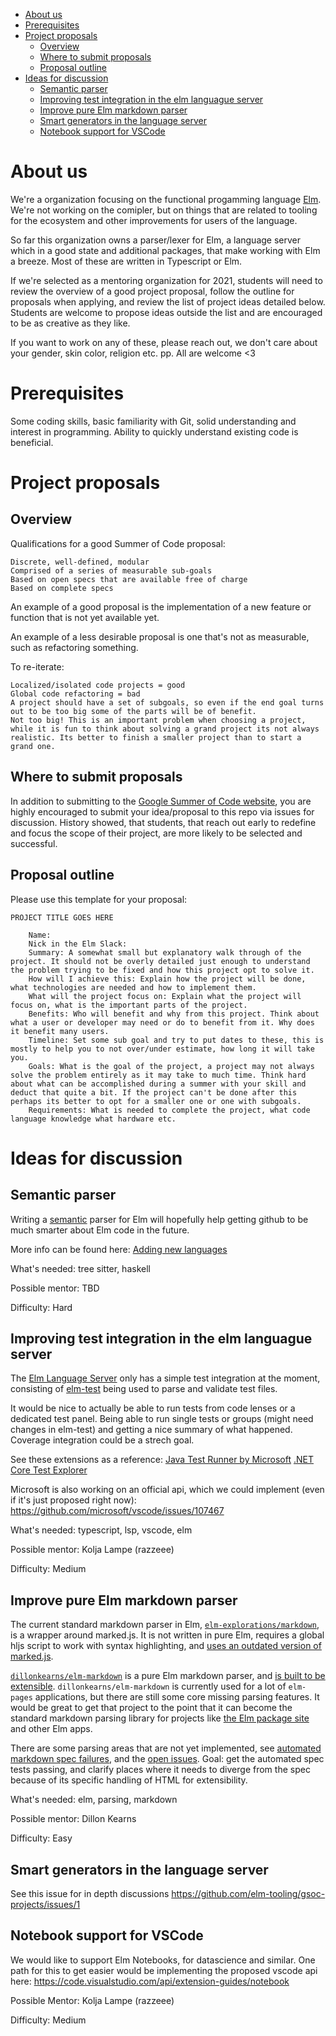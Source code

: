 - [About us](#about-us)
- [Prerequisites](#prerequisites)
- [Project proposals](#project-proposals)
  * [Overview](#overview)
  * [Where to submit proposals](#where-to-submit-proposals)
  * [Proposal outline](#proposal-outline)
- [Ideas for discussion](#ideas-for-discussion)
  * [Semantic parser](#semantic-parser)
  * [Improving test integration in the elm languague server](#improving-test-integration-in-the-elm-languague-server)
  * [Improve pure Elm markdown parser](#improve-pure-elm-markdown-parser)
  * [Smart generators in the language server](#smart-generators-in-the-language-server)
  * [Notebook support for VSCode](#notebook-support-for-vscode)

# About us

We're a organization focusing on the functional progamming language [Elm](elm-lang.org/). We're not working on the comipler, but on things that are related to tooling for the ecosystem and other improvements for users of the language.

So far this organization owns a parser/lexer for Elm, a language server which in a good state and additional packages, that make working with Elm a breeze. Most of these are written in Typescript or Elm.

If we're selected as a mentoring organization for 2021, students will need to review the overview of a good project proposal, follow the outline for proposals when applying, and review the list of project ideas detailed below. Students are welcome to propose ideas outside the list and are encouraged to be as creative as they like.

If you want to work on any of these, please reach out, we don't care about your gender, skin color, religion etc. pp. 
All are welcome <3

# Prerequisites
Some coding skills, basic familiarity with Git, solid understanding and interest in programming. Ability to quickly understand existing code is beneficial. 

# Project proposals

## Overview
Qualifications for a good Summer of Code proposal:

    Discrete, well-defined, modular
    Comprised of a series of measurable sub-goals
    Based on open specs that are available free of charge
    Based on complete specs

An example of a good proposal is the implementation of a new feature or function that is not yet available yet.

An example of a less desirable proposal is one that's not as measurable, such as refactoring something.

To re-iterate:

    Localized/isolated code projects = good
    Global code refactoring = bad
    A project should have a set of subgoals, so even if the end goal turns out to be too big some of the parts will be of benefit.
    Not too big! This is an important problem when choosing a project, while it is fun to think about solving a grand project its not always realistic. Its better to finish a smaller project than to start a grand one.
    
## Where to submit proposals
In addition to submitting to the [Google Summer of Code website](https://summerofcode.withgoogle.com/
), you are highly encouraged to submit your idea/proposal to this repo via issues for discussion. History showed, that students, that reach out early to redefine and focus the scope of their project, are more likely to be selected and successful.

## Proposal outline
Please use this template for your proposal:
```
PROJECT TITLE GOES HERE

    Name:
    Nick in the Elm Slack:
    Summary: A somewhat small but explanatory walk through of the project. It should not be overly detailed just enough to understand the problem trying to be fixed and how this project opt to solve it.
    How will I achieve this: Explain how the project will be done, what technologies are needed and how to implement them.
    What will the project focus on: Explain what the project will focus on, what is the important parts of the project.
    Benefits: Who will benefit and why from this project. Think about what a user or developer may need or do to benefit from it. Why does it benefit many users.
    Timeline: Set some sub goal and try to put dates to these, this is mostly to help you to not over/under estimate, how long it will take you.
    Goals: What is the goal of the project, a project may not always solve the problem entirely as it may take to much time. Think hard about what can be accomplished during a summer with your skill and deduct that quite a bit. If the project can't be done after this perhaps its better to opt for a smaller one or one with subgoals.
    Requirements: What is needed to complete the project, what code language knowledge what hardware etc.
```

# Ideas for discussion

## Semantic parser
Writing a [semantic](https://github.com/github/semantic) parser for Elm will hopefully help getting github to be much smarter about Elm code in the future.

More info can be found here: [Adding new languages](https://github.com/github/semantic/blob/master/docs/adding-new-languages.md)

What's needed: tree sitter, haskell

Possible mentor: TBD

Difficulty: Hard


## Improving test integration in the elm languague server
The [Elm Language Server](https://github.com/elm-tooling/elm-language-server) only has a simple test integration at the moment, consisting of [elm-test](https://github.com/rtfeldman/node-test-runner) being used to parse and validate test files. 

It would be nice to actually be able to run tests from code lenses or a dedicated test panel. Being able to run single tests or groups (might need changes in elm-test) and getting a nice summary of what happened. Coverage integration could be a strech goal.

See these extensions as a reference:
[Java Test Runner by Microsoft](https://marketplace.visualstudio.com/items?itemName=vscjava.vscode-java-test)
[.NET Core Test Explorer](https://marketplace.visualstudio.com/items?itemName=formulahendry.dotnet-test-explorer)

Microsoft is also working on an official api, which we could implement (even if it's just proposed right now): https://github.com/microsoft/vscode/issues/107467

What's needed: typescript, lsp, vscode, elm

Possible mentor: Kolja Lampe (razzeee)

Difficulty: Medium

## Improve pure Elm markdown parser
The current standard markdown parser in Elm, [`elm-explorations/markdown`](http://github.com/elm-explorations/markdown), is a wrapper around marked.js. It is not written in pure Elm, requires a global hljs script to work with syntax highlighting, and [uses an outdated version of marked.js](https://github.com/elm-explorations/markdown/issues/6).

[`dillonkearns/elm-markdown`](https://github.com/dillonkearns/elm-markdown) is a pure Elm markdown parser, and [is built to be extensible](https://elm-pages.com/blog/extensible-markdown-parsing-in-elm). `dillonkearns/elm-markdown` is currently used for a lot of `elm-pages` applications, but there are still some core missing parsing features. It would be great to get that project to the point that it can become the standard markdown parsing library for projects like [the Elm package site](https://github.com/elm/package.elm-lang.org/blob/6e004897f23ffeb71b5d283f1d0042b64ff20a41/src/frontend/Utils/Markdown.elm#L7-L14) and other Elm apps.

There are some parsing areas that are not yet implemented, see [automated markdown spec failures](https://github.com/dillonkearns/elm-markdown/tree/master/test-results/failing/GFM), and the [open issues](https://github.com/dillonkearns/elm-markdown/issues). Goal: get the automated spec tests passing, and clarify places where it needs to diverge from the spec because of its specific handling of HTML for extensibility.

What's needed: elm, parsing, markdown

Possible mentor: Dillon Kearns

Difficulty: Easy


## Smart generators in the language server
See this issue for in depth discussions https://github.com/elm-tooling/gsoc-projects/issues/1


## Notebook support for VSCode
We would like to support Elm Notebooks, for datascience and similar. One path for this to get easier would be implementing the proposed vscode api here: https://code.visualstudio.com/api/extension-guides/notebook

Possible Mentor: Kolja Lampe (razzeee)

Difficulty: Medium
